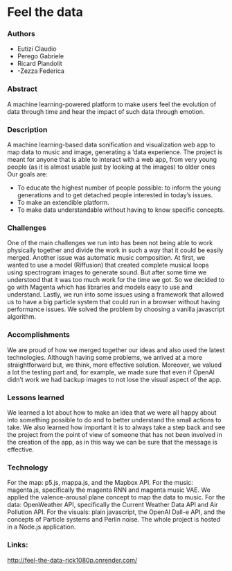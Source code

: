 # Feel the data

### Authors
- Eutizi Claudio
- Perego Gabriele
- Ricard Plandolit
- -Zezza Federica

### Abstract
A machine learning-powered platform to make users feel the
evolution of data through time and hear the impact of such data through emotion.

### Description
A machine learning-based data sonification and visualization web app to
map data to music and image, generating a ’data experience. The project is meant for
anyone that is able to interact with a web app, from very young people (as it is almost
usable just by looking at the images) to older ones
Our goals are:
  - To educate the highest number of people possible: to inform the young generations and to get detached people interested in today’s issues.
  - To make an extendible platform.
  - To make data understandable without having to know specific concepts.

### Challenges
One of the main challenges we run into has been not being able to work physically
together and divide the work in such a way that it could be easily merged.
Another issue was automatic music composition. At first, we wanted to use a model
(Riffusion) that created complete musical loops using spectrogram images to generate
sound. But after some time we understood that it was too much work for the time we
got. So we decided to go with Magenta which has libraries and models easy to use and
understand.
Lastly, we run into some issues using a framework that allowed us to have a big particle
system that could run in a browser without having performance issues. We solved the
problem by choosing a vanilla javascript algorithm.

### Accomplishments
We are proud of how we merged together our ideas and also used the latest
technologies. Although having some problems, we arrived at a more straightforward but,
we think, more effective solution. Moreover, we valued a lot the testing part and, for
example, we made sure that even if OpenAI didn’t work we had backup images to not
lose the visual aspect of the app.

### Lessons learned
We learned a lot about how to make an idea that we were all happy about into
something possible to do and to better understand the small actions to take. We also
learned how important it is to always take a step back and see the project from the point
of view of someone that has not been involved in the creation of the app, as in this way
we can be sure that the message is effective.

### Technology
For the map: p5.js, mappa.js, and the Mapbox API.
For the music: magenta.js, specifically the magenta RNN and magenta music VAE.
We applied the valence-arousal plane concept to map the data to music.
For the data: OpenWeather API, specifically the Current Weather Data API and Air Pollution API.
For the visuals: plain javascript, the OpenAI Dall-e API, and the concepts of Particle systems and Perlin noise.
The whole project is hosted in a Node.js application.

### Links:
http://feel-the-data-rick1080p.onrender.com/

